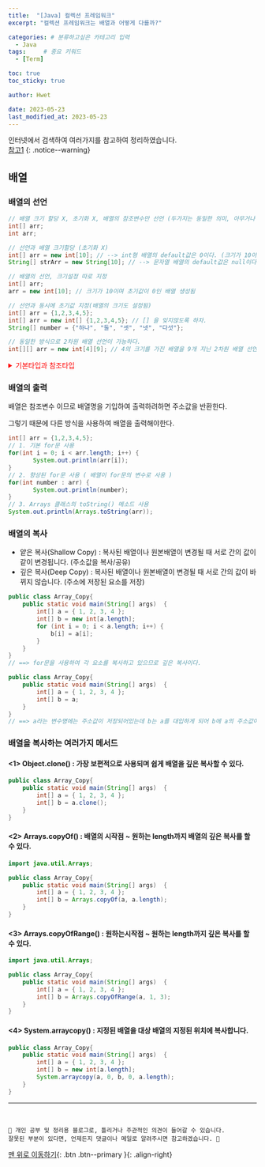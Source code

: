 ```yaml
---
title:  "[Java] 컬렉션 프레임워크"  
excerpt: "컬렉션 프레임워크는 배열과 어떻게 다를까?"

categories: # 분류하고싶은 카테고리 입력
  - Java
tags:     # 중요 키워드
  - [Term]

toc: true
toc_sticky: true

author: Hwet

date: 2023-05-23
last_modified_at: 2023-05-23
---
```


인터넷에서 검색하여 여러가지를 참고하여 정리하였습니다.    
[참고1](http://www.tcpschool.com/java/java_collectionFramework_concept)
{: .notice--warning}

## 배열

### 배열의 선언

```java
// 배열 크기 할당 X, 초기화 X, 배열의 참조변수만 선언 (두가지는 동일한 의미, 아무거나 사용)
int[] arr;
int arr;

// 선언과 배열 크기할당 (초기화 X)
int[] arr = new int[10]; // --> int형 배열의 default값은 0이다. (크기가 10이며 초기값이 0인 배열 생성됨)		
String[] strArr = new String[10]; // --> 문자열 배열의 default값은 null이다. (크기가 10이며 초기값이 null인 배열 생성됨)		

// 배열의 선언, 크기설정 따로 지정
int[] arr;
arr = new int[10]; // 크기가 10이며 초기값이 0인 배열 생성됨

// 선언과 동시에 초기값 지정(배열의 크기도 설정됨)
int[] arr = {1,2,3,4,5};
int[] arr = new int[] {1,2,3,4,5}; // [] 을 잊지않도록 하자.
String[] number = {"하나", "둘", "셋", "넷", "다섯"};

// 동일한 방식으로 2차원 배열 선언이 가능하다.
int[][] arr = new int[4][9]; // 4의 크기를 가진 배열을 9개 지닌 2차원 배열 선언 (마찬가지로 초기값은 0으로 설정됨)
```

<p><details>
<summary style="color:red;">기본타입과 참조타입</summary><!-- summary 아래 한칸 공백 필요 -->

> 기본 타입 : byte, char, short, int, long, float <br>
> 참조 타입 : 배열, 열거, 클래스, 인터페이스 <br>
> ==> 기본타입은 실제값을 변수에 저장하지만 참조타입은 메모리의 주소값을 변수 안에 저장한다.
</details></p>


### 배열의 출력

배열은 참조변수 이므로 배열명을 기입하여 출력하려하면 주소값을 반환한다.

그렇기 때문에 다른 방식을 사용하여 배열을 출력해야한다.

```java
int[] arr = {1,2,3,4,5};
// 1. 기본 for문 사용     
for(int i = 0; i < arr.length; i++) {
       System.out.println(arr[i]);
}
// 2. 향상된 for문 사용 ( 배열이 for문의 변수로 사용 )
for(int number : arr) {
       System.out.println(number);
}
// 3. Arrays 클래스의 toString() 메소드 사용
System.out.println(Arrays.toString(arr));

```

### 배열의 복사

- 얕은 복사(Shallow Copy) : 복사된 배열이나 원본배열이 변경될 때 서로 간의 값이 같이 변경됩니다. (주소값을 복사/공유)
- 깊은 복사(Deep Copy) : 복사된 배열이나 원본배열이 변경될 때 서로 간의 값이 바뀌지 않습니다. (주소에 저장된 요소를 저장)

```java
public class Array_Copy{
    public static void main(String[] args)  {
        int[] a = { 1, 2, 3, 4 };
        int[] b = new int[a.length]; 
        for (int i = 0; i < a.length; i++) {
            b[i] = a[i];
        }
    }
}
// ==> for문을 사용하여 각 요소를 복사하고 있으므로 깊은 복사이다.

public class Array_Copy{
    public static void main(String[] args)  {
        int[] a = { 1, 2, 3, 4 };
        int[] b = a;
    }
}
// ==> a라는 변수명에는 주소값이 저장되어있는데 b는 a를 대입하게 되어 b에 a의 주소값이 저장된다. 그러므로 주소값을 공유하게 되고 이는 얕은 복사이다.

```

### 배열을 복사하는 여러가지 메서드

#### <1> Object.clone() : 가장 보편적으로 사용되며 쉽게 배열을 깊은 복사할 수 있다.

```java
public class Array_Copy{
    public static void main(String[] args)  {
        int[] a = { 1, 2, 3, 4 };
        int[] b = a.clone();
    }
}
```

#### <2> Arrays.copyOf() : 배열의 시작점 ~ 원하는 length까지 배열의 깊은 복사를 할 수 있다. 

```java
import java.util.Arrays;

public class Array_Copy{
    public static void main(String[] args)  {
        int[] a = { 1, 2, 3, 4 };
        int[] b = Arrays.copyOf(a, a.length);
    }
}
```

#### <3> Arrays.copyOfRange() : 원하는시작점 ~ 원하는 length까지 깊은 복사를 할 수 있다. 

```java
import java.util.Arrays;

public class Array_Copy{
    public static void main(String[] args)  {
        int[] a = { 1, 2, 3, 4 };
        int[] b = Arrays.copyOfRange(a, 1, 3);
    }
}
```

#### <4> System.arraycopy() : 지정된 배열을 대상 배열의 지정된 위치에 복사합니다.

```java
public class Array_Copy{
    public static void main(String[] args)  {
        int[] a = { 1, 2, 3, 4 };
        int[] b = new int[a.length];
        System.arraycopy(a, 0, b, 0, a.length);
    }
}
```




***
<br>
    
    📢 개인 공부 및 정리용 블로그로, 틀리거나 주관적인 의견이 들어갈 수 있습니다.
    잘못된 부분이 있다면, 언제든지 댓글이나 메일로 알려주시면 참고하겠습니다. 🔔

[맨 위로 이동하기](#){: .btn .btn--primary }{: .align-right}